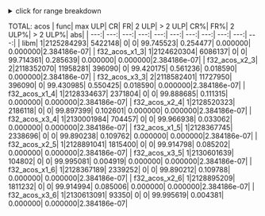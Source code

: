<details markdown="1"><summary>click for range breakdown</summary>


running: minimal sanity check

checking: acos on [00000000,328885a3] [0.000000e+00,1.589325e-08] : {constant result range 0x1.921fb6p+0}
|           func|   max ULP|        CR|        FR|     2 ULP|   > 2 ULP|       CR%|       FR%|    2 ULP%|  > 2 ULP%|         abs|
|           ---:|      ---:|      ---:|      ---:|      ---:|      ---:|      ---:|      ---:|      ---:|      ---:|        ---:|
|           libm|         1| 847807902|         6|         0|         0| 99.999999|  0.000001|  0.000000|  0.000000|1.192093e-07|
|  f32_acos_x1_3|         0| 847807908|         0|         0|         0|100.000000|  0.000000|  0.000000|  0.000000|0.000000e+00|
|  f32_acos_x2_3|         0| 847807908|         0|         0|         0|100.000000|  0.000000|  0.000000|  0.000000|0.000000e+00|
|  f32_acos_x3_3|         1| 847807907|         1|         0|         0|100.000000|  0.000000|  0.000000|  0.000000|1.192093e-07|
|  f32_acos_x1_4|         0| 847807908|         0|         0|         0|100.000000|  0.000000|  0.000000|  0.000000|0.000000e+00|
|  f32_acos_x2_4|         0| 847807908|         0|         0|         0|100.000000|  0.000000|  0.000000|  0.000000|0.000000e+00|
|  f32_acos_x3_4|         1| 847807907|         1|         0|         0|100.000000|  0.000000|  0.000000|  0.000000|1.192093e-07|
|  f32_acos_x1_5|         0| 847807908|         0|         0|         0|100.000000|  0.000000|  0.000000|  0.000000|0.000000e+00|
|  f32_acos_x2_5|         0| 847807908|         0|         0|         0|100.000000|  0.000000|  0.000000|  0.000000|0.000000e+00|
|  f32_acos_x3_5|         1| 847807907|         1|         0|         0|100.000000|  0.000000|  0.000000|  0.000000|1.192093e-07|
|  f32_acos_x1_6|         0| 847807908|         0|         0|         0|100.000000|  0.000000|  0.000000|  0.000000|0.000000e+00|
|  f32_acos_x2_6|         0| 847807908|         0|         0|         0|100.000000|  0.000000|  0.000000|  0.000000|0.000000e+00|
|  f32_acos_x3_6|         1| 847807907|         1|         0|         0|100.000000|  0.000000|  0.000000|  0.000000|1.192093e-07|

checking: acos on [80000000,b3ddde97] [-0.000000e+00,-1.033160e-07] : {constant result range 0x1.921fb6p+0}
|           func|   max ULP|        CR|        FR|     2 ULP|   > 2 ULP|       CR%|       FR%|    2 ULP%|  > 2 ULP%|         abs|
|           ---:|      ---:|      ---:|      ---:|      ---:|      ---:|      ---:|      ---:|      ---:|      ---:|        ---:|
|           libm|         1| 870178455|         1|         0|         0|100.000000|  0.000000|  0.000000|  0.000000|1.192093e-07|
|  f32_acos_x1_3|         1| 870178453|         3|         0|         0|100.000000|  0.000000|  0.000000|  0.000000|1.192093e-07|
|  f32_acos_x2_3|         1| 870178453|         3|         0|         0|100.000000|  0.000000|  0.000000|  0.000000|1.192093e-07|
|  f32_acos_x3_3|         0| 870178456|         0|         0|         0|100.000000|  0.000000|  0.000000|  0.000000|0.000000e+00|
|  f32_acos_x1_4|         1| 870178453|         3|         0|         0|100.000000|  0.000000|  0.000000|  0.000000|1.192093e-07|
|  f32_acos_x2_4|         1| 870178453|         3|         0|         0|100.000000|  0.000000|  0.000000|  0.000000|1.192093e-07|
|  f32_acos_x3_4|         0| 870178456|         0|         0|         0|100.000000|  0.000000|  0.000000|  0.000000|0.000000e+00|
|  f32_acos_x1_5|         1| 870178453|         3|         0|         0|100.000000|  0.000000|  0.000000|  0.000000|1.192093e-07|
|  f32_acos_x2_5|         1| 870178453|         3|         0|         0|100.000000|  0.000000|  0.000000|  0.000000|1.192093e-07|
|  f32_acos_x3_5|         0| 870178456|         0|         0|         0|100.000000|  0.000000|  0.000000|  0.000000|0.000000e+00|
|  f32_acos_x1_6|         1| 870178453|         3|         0|         0|100.000000|  0.000000|  0.000000|  0.000000|1.192093e-07|
|  f32_acos_x2_6|         1| 870178453|         3|         0|         0|100.000000|  0.000000|  0.000000|  0.000000|1.192093e-07|
|  f32_acos_x3_6|         0| 870178456|         0|         0|         0|100.000000|  0.000000|  0.000000|  0.000000|0.000000e+00|

checking: acos on [328885a3,3d000000] [1.589325e-08,3.125000e-02]
|           func|   max ULP|        CR|        FR|     2 ULP|   > 2 ULP|       CR%|       FR%|    2 ULP%|  > 2 ULP%|         abs|
|           ---:|      ---:|      ---:|      ---:|      ---:|      ---:|      ---:|      ---:|      ---:|      ---:|        ---:|
|           libm|         1| 175471115|    131155|         0|         0| 99.925311|  0.074689|  0.000000|  0.000000|1.192093e-07|
|  f32_acos_x1_3|         1| 175545777|     56493|         0|         0| 99.967829|  0.032171|  0.000000|  0.000000|1.192093e-07|
|  f32_acos_x2_3|         1| 175545777|     56493|         0|         0| 99.967829|  0.032171|  0.000000|  0.000000|1.192093e-07|
|  f32_acos_x3_3|         1| 175590011|     12259|         0|         0| 99.993019|  0.006981|  0.000000|  0.000000|1.192093e-07|
|  f32_acos_x1_4|         1| 175548972|     53298|         0|         0| 99.969648|  0.030352|  0.000000|  0.000000|1.192093e-07|
|  f32_acos_x2_4|         1| 175548972|     53298|         0|         0| 99.969648|  0.030352|  0.000000|  0.000000|1.192093e-07|
|  f32_acos_x3_4|         1| 175601359|       911|         0|         0| 99.999481|  0.000519|  0.000000|  0.000000|1.192093e-07|
|  f32_acos_x1_5|         1| 175549778|     52492|         0|         0| 99.970107|  0.029893|  0.000000|  0.000000|1.192093e-07|
|  f32_acos_x2_5|         1| 175549778|     52492|         0|         0| 99.970107|  0.029893|  0.000000|  0.000000|1.192093e-07|
|  f32_acos_x3_5|         1| 175602196|        74|         0|         0| 99.999958|  0.000042|  0.000000|  0.000000|1.192093e-07|
|  f32_acos_x1_6|         1| 175549719|     52551|         0|         0| 99.970074|  0.029926|  0.000000|  0.000000|1.192093e-07|
|  f32_acos_x2_6|         1| 175549719|     52551|         0|         0| 99.970074|  0.029926|  0.000000|  0.000000|1.192093e-07|
|  f32_acos_x3_6|         1| 175602262|         8|         0|         0| 99.999995|  0.000005|  0.000000|  0.000000|1.192093e-07|

checking: acos on [b3ddde97,bd000000] [-1.033160e-07,-3.125000e-02]
|           func|   max ULP|        CR|        FR|     2 ULP|   > 2 ULP|       CR%|       FR%|    2 ULP%|  > 2 ULP%|         abs|
|           ---:|      ---:|      ---:|      ---:|      ---:|      ---:|      ---:|      ---:|      ---:|      ---:|        ---:|
|           libm|         1| 153100557|    131165|         0|         0| 99.914401|  0.085599|  0.000000|  0.000000|1.192093e-07|
|  f32_acos_x1_3|         1| 153171244|     60478|         0|         0| 99.960532|  0.039468|  0.000000|  0.000000|1.192093e-07|
|  f32_acos_x2_3|         1| 153171244|     60478|         0|         0| 99.960532|  0.039468|  0.000000|  0.000000|1.192093e-07|
|  f32_acos_x3_3|         1| 153219504|     12218|         0|         0| 99.992026|  0.007974|  0.000000|  0.000000|1.192093e-07|
|  f32_acos_x1_4|         1| 153181019|     50703|         0|         0| 99.966911|  0.033089|  0.000000|  0.000000|1.192093e-07|
|  f32_acos_x2_4|         1| 153181019|     50703|         0|         0| 99.966911|  0.033089|  0.000000|  0.000000|1.192093e-07|
|  f32_acos_x3_4|         1| 153230752|       970|         0|         0| 99.999367|  0.000633|  0.000000|  0.000000|1.192093e-07|
|  f32_acos_x1_5|         1| 153180260|     51462|         0|         0| 99.966416|  0.033584|  0.000000|  0.000000|1.192093e-07|
|  f32_acos_x2_5|         1| 153180260|     51462|         0|         0| 99.966416|  0.033584|  0.000000|  0.000000|1.192093e-07|
|  f32_acos_x3_5|         1| 153231654|        68|         0|         0| 99.999956|  0.000044|  0.000000|  0.000000|1.192093e-07|
|  f32_acos_x1_6|         1| 153180326|     51396|         0|         0| 99.966459|  0.033541|  0.000000|  0.000000|1.192093e-07|
|  f32_acos_x2_6|         1| 153180326|     51396|         0|         0| 99.966459|  0.033541|  0.000000|  0.000000|1.192093e-07|
|  f32_acos_x3_6|         1| 153231713|         9|         0|         0| 99.999994|  0.000006|  0.000000|  0.000000|1.192093e-07|

checking: acos on [3d000000,3d7fffff] [3.125000e-02,6.250000e-02]
|           func|   max ULP|        CR|        FR|     2 ULP|   > 2 ULP|       CR%|       FR%|    2 ULP%|  > 2 ULP%|         abs|
|           ---:|      ---:|      ---:|      ---:|      ---:|      ---:|      ---:|      ---:|      ---:|      ---:|        ---:|
|           libm|         1|   8257284|    131324|         0|         0| 98.434496|  1.565504|  0.000000|  0.000000|1.192093e-07|
|  f32_acos_x1_3|         1|   8248214|    140394|         0|         0| 98.326373|  1.673627|  0.000000|  0.000000|1.192093e-07|
|  f32_acos_x2_3|         1|   8248214|    140394|         0|         0| 98.326373|  1.673627|  0.000000|  0.000000|1.192093e-07|
|  f32_acos_x3_3|         1|   8309634|     78974|         0|         0| 99.058557|  0.941443|  0.000000|  0.000000|1.192093e-07|
|  f32_acos_x1_4|         1|   8333053|     55555|         0|         0| 99.337733|  0.662267|  0.000000|  0.000000|1.192093e-07|
|  f32_acos_x2_4|         1|   8333053|     55555|         0|         0| 99.337733|  0.662267|  0.000000|  0.000000|1.192093e-07|
|  f32_acos_x3_4|         1|   8382708|      5900|         0|         0| 99.929667|  0.070333|  0.000000|  0.000000|1.192093e-07|
|  f32_acos_x1_5|         1|   8326696|     61912|         0|         0| 99.261951|  0.738049|  0.000000|  0.000000|1.192093e-07|
|  f32_acos_x2_5|         1|   8326696|     61912|         0|         0| 99.261951|  0.738049|  0.000000|  0.000000|1.192093e-07|
|  f32_acos_x3_5|         1|   8388144|       464|         0|         0| 99.994469|  0.005531|  0.000000|  0.000000|1.192093e-07|
|  f32_acos_x1_6|         1|   8327145|     61463|         0|         0| 99.267304|  0.732696|  0.000000|  0.000000|1.192093e-07|
|  f32_acos_x2_6|         1|   8327145|     61463|         0|         0| 99.267304|  0.732696|  0.000000|  0.000000|1.192093e-07|
|  f32_acos_x3_6|         1|   8388574|        34|         0|         0| 99.999595|  0.000405|  0.000000|  0.000000|1.192093e-07|

checking: acos on [bd000000,bd800000] [-3.125000e-02,-6.250000e-02]
|           func|   max ULP|        CR|        FR|     2 ULP|   > 2 ULP|       CR%|       FR%|    2 ULP%|  > 2 ULP%|         abs|
|           ---:|      ---:|      ---:|      ---:|      ---:|      ---:|      ---:|      ---:|      ---:|      ---:|        ---:|
|           libm|         1|   8257181|    131428|         0|         0| 98.433256|  1.566744|  0.000000|  0.000000|1.192093e-07|
|  f32_acos_x1_3|         1|   8353353|     35256|         0|         0| 99.579716|  0.420284|  0.000000|  0.000000|1.192093e-07|
|  f32_acos_x2_3|         1|   8353353|     35256|         0|         0| 99.579716|  0.420284|  0.000000|  0.000000|1.192093e-07|
|  f32_acos_x3_3|         1|   8309705|     78904|         0|         0| 99.059391|  0.940609|  0.000000|  0.000000|1.192093e-07|
|  f32_acos_x1_4|         1|   8321288|     67321|         0|         0| 99.197471|  0.802529|  0.000000|  0.000000|1.192093e-07|
|  f32_acos_x2_4|         1|   8321288|     67321|         0|         0| 99.197471|  0.802529|  0.000000|  0.000000|1.192093e-07|
|  f32_acos_x3_4|         1|   8382698|      5911|         0|         0| 99.929535|  0.070465|  0.000000|  0.000000|1.192093e-07|
|  f32_acos_x1_5|         1|   8327621|     60988|         0|         0| 99.272966|  0.727034|  0.000000|  0.000000|1.192093e-07|
|  f32_acos_x2_5|         1|   8327621|     60988|         0|         0| 99.272966|  0.727034|  0.000000|  0.000000|1.192093e-07|
|  f32_acos_x3_5|         1|   8388173|       436|         0|         0| 99.994802|  0.005198|  0.000000|  0.000000|1.192093e-07|
|  f32_acos_x1_6|         1|   8327119|     61490|         0|         0| 99.266982|  0.733018|  0.000000|  0.000000|1.192093e-07|
|  f32_acos_x2_6|         1|   8327119|     61490|         0|         0| 99.266982|  0.733018|  0.000000|  0.000000|1.192093e-07|
|  f32_acos_x3_6|         1|   8388563|        46|         0|         0| 99.999452|  0.000548|  0.000000|  0.000000|1.192093e-07|

checking: acos on [3d800000,3dffffff] [6.250000e-02,1.250000e-01]
|           func|   max ULP|        CR|        FR|     2 ULP|   > 2 ULP|       CR%|       FR%|    2 ULP%|  > 2 ULP%|         abs|
|           ---:|      ---:|      ---:|      ---:|      ---:|      ---:|      ---:|      ---:|      ---:|      ---:|        ---:|
|           libm|         1|   8124499|    264109|         0|         0| 96.851575|  3.148425|  0.000000|  0.000000|1.192093e-07|
|  f32_acos_x1_3|         1|   7743529|    645079|         0|         0| 92.310059|  7.689941|  0.000000|  0.000000|1.192093e-07|
|  f32_acos_x2_3|         1|   7743529|    645079|         0|         0| 92.310059|  7.689941|  0.000000|  0.000000|1.192093e-07|
|  f32_acos_x3_3|         1|   7937306|    451302|         0|         0| 94.620061|  5.379939|  0.000000|  0.000000|1.192093e-07|
|  f32_acos_x1_4|         1|   8223127|    165481|         0|         0| 98.027313|  1.972687|  0.000000|  0.000000|1.192093e-07|
|  f32_acos_x2_4|         1|   8223127|    165481|         0|         0| 98.027313|  1.972687|  0.000000|  0.000000|1.192093e-07|
|  f32_acos_x3_4|         1|   8360315|     28293|         0|         0| 99.662721|  0.337279|  0.000000|  0.000000|1.192093e-07|
|  f32_acos_x1_5|         1|   8193140|    195468|         0|         0| 97.669840|  2.330160|  0.000000|  0.000000|1.192093e-07|
|  f32_acos_x2_5|         1|   8193140|    195468|         0|         0| 97.669840|  2.330160|  0.000000|  0.000000|1.192093e-07|
|  f32_acos_x3_5|         1|   8386772|      1836|         0|         0| 99.978113|  0.021887|  0.000000|  0.000000|1.192093e-07|
|  f32_acos_x1_6|         1|   8194966|    193642|         0|         0| 97.691607|  2.308393|  0.000000|  0.000000|1.192093e-07|
|  f32_acos_x2_6|         1|   8194966|    193642|         0|         0| 97.691607|  2.308393|  0.000000|  0.000000|1.192093e-07|
|  f32_acos_x3_6|         1|   8388371|       237|         0|         0| 99.997175|  0.002825|  0.000000|  0.000000|1.192093e-07|

checking: acos on [bd800000,be000000] [-6.250000e-02,-1.250000e-01]
|           func|   max ULP|        CR|        FR|     2 ULP|   > 2 ULP|       CR%|       FR%|    2 ULP%|  > 2 ULP%|         abs|
|           ---:|      ---:|      ---:|      ---:|      ---:|      ---:|      ---:|      ---:|      ---:|      ---:|        ---:|
|           libm|         1|   8124773|    263836|         0|         0| 96.854830|  3.145170|  0.000000|  0.000000|1.192093e-07|
|  f32_acos_x1_3|         1|   8128836|    259773|         0|         0| 96.903265|  3.096735|  0.000000|  0.000000|1.192093e-07|
|  f32_acos_x2_3|         1|   8128836|    259773|         0|         0| 96.903265|  3.096735|  0.000000|  0.000000|1.192093e-07|
|  f32_acos_x3_3|         1|   7937311|    451298|         0|         0| 94.620109|  5.379891|  0.000000|  0.000000|1.192093e-07|
|  f32_acos_x1_4|         1|   8166666|    221943|         0|         0| 97.354234|  2.645766|  0.000000|  0.000000|1.192093e-07|
|  f32_acos_x2_4|         1|   8166666|    221943|         0|         0| 97.354234|  2.645766|  0.000000|  0.000000|1.192093e-07|
|  f32_acos_x3_4|         1|   8360376|     28233|         0|         0| 99.663436|  0.336564|  0.000000|  0.000000|1.192093e-07|
|  f32_acos_x1_5|         1|   8196785|    191824|         0|         0| 97.713280|  2.286720|  0.000000|  0.000000|1.192093e-07|
|  f32_acos_x2_5|         1|   8196785|    191824|         0|         0| 97.713280|  2.286720|  0.000000|  0.000000|1.192093e-07|
|  f32_acos_x3_5|         1|   8386815|      1794|         0|         0| 99.978614|  0.021386|  0.000000|  0.000000|1.192093e-07|
|  f32_acos_x1_6|         1|   8194974|    193635|         0|         0| 97.691691|  2.308309|  0.000000|  0.000000|1.192093e-07|
|  f32_acos_x2_6|         1|   8194974|    193635|         0|         0| 97.691691|  2.308309|  0.000000|  0.000000|1.192093e-07|
|  f32_acos_x3_6|         1|   8388357|       252|         0|         0| 99.996996|  0.003004|  0.000000|  0.000000|1.192093e-07|

checking: acos on [3e000000,3e7fffff] [1.250000e-01,2.500000e-01]
|           func|   max ULP|        CR|        FR|     2 ULP|   > 2 ULP|       CR%|       FR%|    2 ULP%|  > 2 ULP%|         abs|
|           ---:|      ---:|      ---:|      ---:|      ---:|      ---:|      ---:|      ---:|      ---:|      ---:|        ---:|
|           libm|         1|   7849668|    538940|         0|         0| 93.575335|  6.424665|  0.000000|  0.000000|1.192093e-07|
|  f32_acos_x1_3|         1|   7449255|    939353|         0|         0| 88.802040| 11.197960|  0.000000|  0.000000|1.192093e-07|
|  f32_acos_x2_3|         1|   7449255|    939353|         0|         0| 88.802040| 11.197960|  0.000000|  0.000000|1.192093e-07|
|  f32_acos_x3_3|         1|   7743145|    645463|         0|         0| 92.305481|  7.694519|  0.000000|  0.000000|1.192093e-07|
|  f32_acos_x1_4|         1|   7931990|    456618|         0|         0| 94.556689|  5.443311|  0.000000|  0.000000|1.192093e-07|
|  f32_acos_x2_4|         1|   7931990|    456618|         0|         0| 94.556689|  5.443311|  0.000000|  0.000000|1.192093e-07|
|  f32_acos_x3_4|         1|   8347986|     40622|         0|         0| 99.515748|  0.484252|  0.000000|  0.000000|1.192093e-07|
|  f32_acos_x1_5|         1|   7943822|    444786|         0|         0| 94.697738|  5.302262|  0.000000|  0.000000|1.192093e-07|
|  f32_acos_x2_5|         1|   7943822|    444786|         0|         0| 94.697738|  5.302262|  0.000000|  0.000000|1.192093e-07|
|  f32_acos_x3_5|         1|   8385721|      2887|         0|         0| 99.965584|  0.034416|  0.000000|  0.000000|1.192093e-07|
|  f32_acos_x1_6|         1|   7942059|    446549|         0|         0| 94.676721|  5.323279|  0.000000|  0.000000|1.192093e-07|
|  f32_acos_x2_6|         1|   7942059|    446549|         0|         0| 94.676721|  5.323279|  0.000000|  0.000000|1.192093e-07|
|  f32_acos_x3_6|         1|   8386667|      1941|         0|         0| 99.976861|  0.023139|  0.000000|  0.000000|1.192093e-07|

checking: acos on [be000000,be800000] [-1.250000e-01,-2.500000e-01]
|           func|   max ULP|        CR|        FR|     2 ULP|   > 2 ULP|       CR%|       FR%|    2 ULP%|  > 2 ULP%|         abs|
|           ---:|      ---:|      ---:|      ---:|      ---:|      ---:|      ---:|      ---:|      ---:|      ---:|        ---:|
|           libm|         1|   7849051|    539558|         0|         0| 93.567968|  6.432032|  0.000000|  0.000000|1.192093e-07|
|  f32_acos_x1_3|         1|   7919374|    469235|         0|         0| 94.406284|  5.593716|  0.000000|  0.000000|1.192093e-07|
|  f32_acos_x2_3|         1|   7919374|    469235|         0|         0| 94.406284|  5.593716|  0.000000|  0.000000|1.192093e-07|
|  f32_acos_x3_3|         1|   7743245|    645364|         0|         0| 92.306663|  7.693337|  0.000000|  0.000000|1.192093e-07|
|  f32_acos_x1_4|         1|   7952137|    436472|         0|         0| 94.796849|  5.203151|  0.000000|  0.000000|1.192093e-07|
|  f32_acos_x2_4|         1|   7952137|    436472|         0|         0| 94.796849|  5.203151|  0.000000|  0.000000|1.192093e-07|
|  f32_acos_x3_4|         1|   8348074|     40535|         0|         0| 99.516785|  0.483215|  0.000000|  0.000000|1.192093e-07|
|  f32_acos_x1_5|         1|   7940500|    448109|         0|         0| 94.658125|  5.341875|  0.000000|  0.000000|1.192093e-07|
|  f32_acos_x2_5|         1|   7940500|    448109|         0|         0| 94.658125|  5.341875|  0.000000|  0.000000|1.192093e-07|
|  f32_acos_x3_5|         1|   8385773|      2836|         0|         0| 99.966192|  0.033808|  0.000000|  0.000000|1.192093e-07|
|  f32_acos_x1_6|         1|   7942293|    446316|         0|         0| 94.679499|  5.320501|  0.000000|  0.000000|1.192093e-07|
|  f32_acos_x2_6|         1|   7942293|    446316|         0|         0| 94.679499|  5.320501|  0.000000|  0.000000|1.192093e-07|
|  f32_acos_x3_6|         1|   8386651|      1958|         0|         0| 99.976659|  0.023341|  0.000000|  0.000000|1.192093e-07|

checking: acos on [3e800000,3effffff] [2.500000e-01,5.000000e-01]
|           func|   max ULP|        CR|        FR|     2 ULP|   > 2 ULP|       CR%|       FR%|    2 ULP%|  > 2 ULP%|         abs|
|           ---:|      ---:|      ---:|      ---:|      ---:|      ---:|      ---:|      ---:|      ---:|      ---:|        ---:|
|           libm|         1|   7232288|   1156320|         0|         0| 86.215591| 13.784409|  0.000000|  0.000000|1.192093e-07|
|  f32_acos_x1_3|         1|   6806466|   1582142|         0|         0| 81.139398| 18.860602|  0.000000|  0.000000|1.192093e-07|
|  f32_acos_x2_3|         1|   6806466|   1582142|         0|         0| 81.139398| 18.860602|  0.000000|  0.000000|1.192093e-07|
|  f32_acos_x3_3|         1|   6796190|   1592418|         0|         0| 81.016898| 18.983102|  0.000000|  0.000000|1.192093e-07|
|  f32_acos_x1_4|         1|   8228549|    160059|         0|         0| 98.091948|  1.908052|  0.000000|  0.000000|1.192093e-07|
|  f32_acos_x2_4|         1|   8228549|    160059|         0|         0| 98.091948|  1.908052|  0.000000|  0.000000|1.192093e-07|
|  f32_acos_x3_4|         1|   8304823|     83785|         0|         0| 99.001205|  0.998795|  0.000000|  0.000000|1.192093e-07|
|  f32_acos_x1_5|         1|   8243870|    144738|         0|         0| 98.274589|  1.725411|  0.000000|  0.000000|1.192093e-07|
|  f32_acos_x2_5|         1|   8243870|    144738|         0|         0| 98.274589|  1.725411|  0.000000|  0.000000|1.192093e-07|
|  f32_acos_x3_5|         1|   8372758|     15850|         0|         0| 99.811053|  0.188947|  0.000000|  0.000000|1.192093e-07|
|  f32_acos_x1_6|         1|   8242691|    145917|         0|         0| 98.260534|  1.739466|  0.000000|  0.000000|1.192093e-07|
|  f32_acos_x2_6|         1|   8242691|    145917|         0|         0| 98.260534|  1.739466|  0.000000|  0.000000|1.192093e-07|
|  f32_acos_x3_6|         1|   8373152|     15456|         0|         0| 99.815750|  0.184250|  0.000000|  0.000000|1.192093e-07|

checking: acos on [be800000,bf000000] [-2.500000e-01,-5.000000e-01]
|           func|   max ULP|        CR|        FR|     2 ULP|   > 2 ULP|       CR%|       FR%|    2 ULP%|  > 2 ULP%|         abs|
|           ---:|      ---:|      ---:|      ---:|      ---:|      ---:|      ---:|      ---:|      ---:|      ---:|        ---:|
|           libm|         1|   7448872|    939737|         0|         0| 88.797463| 11.202537|  0.000000|  0.000000|2.384186e-07|
|  f32_acos_x1_3|         1|   7080952|   1307657|         0|         0| 84.411516| 15.588484|  0.000000|  0.000000|2.384186e-07|
|  f32_acos_x2_3|         1|   7080952|   1307657|         0|         0| 84.411516| 15.588484|  0.000000|  0.000000|2.384186e-07|
|  f32_acos_x3_3|         1|   7091278|   1297331|         0|         0| 84.534611| 15.465389|  0.000000|  0.000000|2.384186e-07|
|  f32_acos_x1_4|         1|   8274532|    114077|         0|         0| 98.640096|  1.359904|  0.000000|  0.000000|2.384186e-07|
|  f32_acos_x2_4|         1|   8274532|    114077|         0|         0| 98.640096|  1.359904|  0.000000|  0.000000|2.384186e-07|
|  f32_acos_x3_4|         1|   8323901|     64708|         0|         0| 99.228621|  0.771379|  0.000000|  0.000000|2.384186e-07|
|  f32_acos_x1_5|         1|   8291969|     96640|         0|         0| 98.847962|  1.152038|  0.000000|  0.000000|2.384186e-07|
|  f32_acos_x2_5|         1|   8291969|     96640|         0|         0| 98.847962|  1.152038|  0.000000|  0.000000|2.384186e-07|
|  f32_acos_x3_5|         1|   8377031|     11578|         0|         0| 99.861980|  0.138020|  0.000000|  0.000000|2.384186e-07|
|  f32_acos_x1_6|         1|   8292593|     96016|         0|         0| 98.855400|  1.144600|  0.000000|  0.000000|2.384186e-07|
|  f32_acos_x2_6|         1|   8292593|     96016|         0|         0| 98.855400|  1.144600|  0.000000|  0.000000|2.384186e-07|
|  f32_acos_x3_6|         1|   8377455|     11154|         0|         0| 99.867034|  0.132966|  0.000000|  0.000000|2.384186e-07|

checking: acos on [3f000000,3f7fffff] [5.000000e-01,9.999999e-01]
|           func|   max ULP|        CR|        FR|     2 ULP|   > 2 ULP|       CR%|       FR%|    2 ULP%|  > 2 ULP%|         abs|
|           ---:|      ---:|      ---:|      ---:|      ---:|      ---:|      ---:|      ---:|      ---:|      ---:|        ---:|
|           libm|         1|   8199464|    189144|         0|         0| 97.745228|  2.254772|  0.000000|  0.000000|1.192093e-07|
|  f32_acos_x1_3|         1|   8335178|     53430|         0|         0| 99.363065|  0.636935|  0.000000|  0.000000|1.192093e-07|
|  f32_acos_x2_3|         2|   2892073|   5100445|    396090|         0| 34.476197| 60.802042|  4.721761|  0.000000|1.192093e-07|
|  f32_acos_x3_3|         2|   2892073|   5100445|    396090|         0| 34.476197| 60.802042|  4.721761|  0.000000|1.192093e-07|
|  f32_acos_x1_4|         1|   8335178|     53430|         0|         0| 99.363065|  0.636935|  0.000000|  0.000000|1.192093e-07|
|  f32_acos_x2_4|         1|   8059076|    329532|         0|         0| 96.071672|  3.928328|  0.000000|  0.000000|1.192093e-07|
|  f32_acos_x3_4|         1|   8059076|    329532|         0|         0| 96.071672|  3.928328|  0.000000|  0.000000|1.192093e-07|
|  f32_acos_x1_5|         1|   8335178|     53430|         0|         0| 99.363065|  0.636935|  0.000000|  0.000000|1.192093e-07|
|  f32_acos_x2_5|         1|   8335178|     53430|         0|         0| 99.363065|  0.636935|  0.000000|  0.000000|1.192093e-07|
|  f32_acos_x3_5|         1|   8335178|     53430|         0|         0| 99.363065|  0.636935|  0.000000|  0.000000|1.192093e-07|
|  f32_acos_x1_6|         1|   8335178|     53430|         0|         0| 99.363065|  0.636935|  0.000000|  0.000000|1.192093e-07|
|  f32_acos_x2_6|         1|   8339327|     49281|         0|         0| 99.412525|  0.587475|  0.000000|  0.000000|1.192093e-07|
|  f32_acos_x3_6|         1|   8339327|     49281|         0|         0| 99.412525|  0.587475|  0.000000|  0.000000|1.192093e-07|

checking: acos on [bf000000,bf800000] [-5.000000e-01,-1.000000e+00]
|           func|   max ULP|        CR|        FR|     2 ULP|   > 2 ULP|       CR%|       FR%|    2 ULP%|  > 2 ULP%|         abs|
|           ---:|      ---:|      ---:|      ---:|      ---:|      ---:|      ---:|      ---:|      ---:|      ---:|        ---:|
|           libm|         1|   7383184|   1005425|         0|         0| 88.014401| 11.985599|  0.000000|  0.000000|2.384186e-07|
|  f32_acos_x1_3|         1|   7851765|    536844|         0|         0| 93.600322|  6.399678|  0.000000|  0.000000|2.384186e-07|
|  f32_acos_x2_3|         1|   7026636|   1361973|         0|         0| 83.764019| 16.235981|  0.000000|  0.000000|2.384186e-07|
|  f32_acos_x3_3|         1|   7026636|   1361973|         0|         0| 83.764019| 16.235981|  0.000000|  0.000000|2.384186e-07|
|  f32_acos_x1_4|         1|   7851765|    536844|         0|         0| 93.600322|  6.399678|  0.000000|  0.000000|2.384186e-07|
|  f32_acos_x2_4|         1|   8313553|     75056|         0|         0| 99.105263|  0.894737|  0.000000|  0.000000|2.384186e-07|
|  f32_acos_x3_4|         1|   8313553|     75056|         0|         0| 99.105263|  0.894737|  0.000000|  0.000000|2.384186e-07|
|  f32_acos_x1_5|         1|   7851765|    536844|         0|         0| 93.600322|  6.399678|  0.000000|  0.000000|2.384186e-07|
|  f32_acos_x2_5|         1|   8375061|     13548|         0|         0| 99.838495|  0.161505|  0.000000|  0.000000|2.384186e-07|
|  f32_acos_x3_5|         1|   8375061|     13548|         0|         0| 99.838495|  0.161505|  0.000000|  0.000000|2.384186e-07|
|  f32_acos_x1_6|         1|   7851765|    536844|         0|         0| 93.600322|  6.399678|  0.000000|  0.000000|2.384186e-07|
|  f32_acos_x2_6|         1|   8375636|     12973|         0|         0| 99.845350|  0.154650|  0.000000|  0.000000|2.384186e-07|
|  f32_acos_x3_6|         1|   8375636|     12973|         0|         0| 99.845350|  0.154650|  0.000000|  0.000000|2.384186e-07|

</details>


TOTAL: acos
|           func|   max ULP|        CR|        FR|     2 ULP|   > 2 ULP|       CR%|       FR%|    2 ULP%|  > 2 ULP%|         abs|
|           ---:|      ---:|      ---:|      ---:|      ---:|      ---:|      ---:|      ---:|      ---:|      ---:|        ---:|
|           libm|         1|2125284293|   5422148|         0|         0| 99.745523|  0.254477|  0.000000|  0.000000|2.384186e-07|
|  f32_acos_x1_3|         1|2124620304|   6086137|         0|         0| 99.714361|  0.285639|  0.000000|  0.000000|2.384186e-07|
|  f32_acos_x2_3|         2|2118352070|  11958281|    396090|         0| 99.420175|  0.561236|  0.018590|  0.000000|2.384186e-07|
|  f32_acos_x3_3|         2|2118582401|  11727950|    396090|         0| 99.430985|  0.550425|  0.018590|  0.000000|2.384186e-07|
|  f32_acos_x1_4|         1|2128334637|   2371804|         0|         0| 99.888685|  0.111315|  0.000000|  0.000000|2.384186e-07|
|  f32_acos_x2_4|         1|2128520323|   2186118|         0|         0| 99.897399|  0.102601|  0.000000|  0.000000|2.384186e-07|
|  f32_acos_x3_4|         1|2130001984|    704457|         0|         0| 99.966938|  0.033062|  0.000000|  0.000000|2.384186e-07|
|  f32_acos_x1_5|         1|2128367745|   2338696|         0|         0| 99.890238|  0.109762|  0.000000|  0.000000|2.384186e-07|
|  f32_acos_x2_5|         1|2128891041|   1815400|         0|         0| 99.914798|  0.085202|  0.000000|  0.000000|2.384186e-07|
|  f32_acos_x3_5|         1|2130601639|    104802|         0|         0| 99.995081|  0.004919|  0.000000|  0.000000|2.384186e-07|
|  f32_acos_x1_6|         1|2128367189|   2339252|         0|         0| 99.890212|  0.109788|  0.000000|  0.000000|2.384186e-07|
|  f32_acos_x2_6|         1|2128895209|   1811232|         0|         0| 99.914994|  0.085006|  0.000000|  0.000000|2.384186e-07|
|  f32_acos_x3_6|         1|2130613091|     93350|         0|         0| 99.995619|  0.004381|  0.000000|  0.000000|2.384186e-07|
